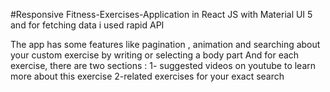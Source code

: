 #Responsive Fitness-Exercises-Application in React JS with Material UI 5 and for fetching data i used rapid API

The app has some features like pagination , animation and
searching about your custom exercise by writing or selecting a body part 
And for each exercise, there are two sections :
1- suggested videos on youtube to learn more about this exercise 
2-related exercises for your exact search
